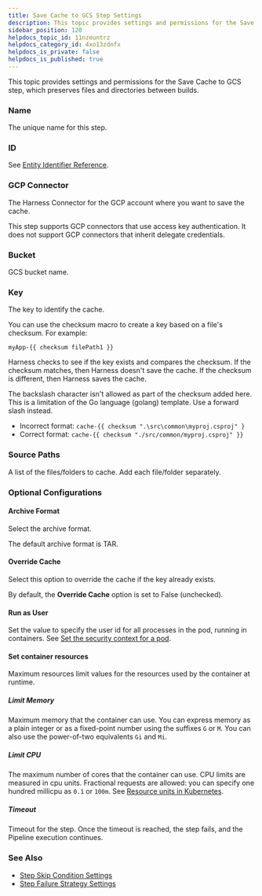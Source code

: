 ```yaml
---
title: Save Cache to GCS Step Settings
description: This topic provides settings and permissions for the Save Cache to GCS step, which preserves files and directories between builds. Name. The unique name for this step. ID. See Entity Identifier Refer…
sidebar_position: 120
helpdocs_topic_id: 11nzeuntrz
helpdocs_category_id: 4xo13zdnfx
helpdocs_is_private: false
helpdocs_is_published: true
---
```


This topic provides settings and permissions for the Save Cache to GCS step, which preserves files and directories between builds.

### Name

The unique name for this step.

### ID

See [Entity Identifier Reference](../../platform/20_References/entity-identifier-reference.md).

### GCP Connector

The Harness Connector for the GCP account where you want to save the cache.

This step supports GCP connectors that use access key authentication. It does not support GCP connectors that inherit delegate credentials.

### Bucket

GCS bucket name.

### Key

The key to identify the cache.

You can use the checksum macro to create a key based on a file's checksum. For example:

`myApp-{{ checksum filePath1 }}`

Harness checks to see if the key exists and compares the checksum. If the checksum matches, then Harness doesn't save the cache. If the checksum is different, then Harness saves the cache.

The backslash character isn't allowed as part of the checksum added here. This is a limitation of the Go language (golang) template. Use a forward slash instead.

* Incorrect format: `cache-{{ checksum ".\src\common\myproj.csproj" }`
* Correct format: `cache-{{ checksum "./src/common/myproj.csproj" }}`

### Source Paths

A list of the files/folders to cache. Add each file/folder separately.

### Optional Configurations

#### Archive Format

Select the archive format.

The default archive format is TAR.

#### Override Cache

Select this option to override the cache if the key already exists.

By default, the **Override Cache** option is set to False (unchecked).

#### Run as User

Set the value to specify the user id for all processes in the pod, running in containers. See [Set the security context for a pod](https://kubernetes.io/docs/tasks/configure-pod-container/security-context/#set-the-security-context-for-a-pod).

#### Set container resources

Maximum resources limit values for the resources used by the container at runtime.

##### Limit Memory

Maximum memory that the container can use. You can express memory as a plain integer or as a fixed-point number using the suffixes `G` or `M`. You can also use the power-of-two equivalents `Gi` and `Mi`.

##### Limit CPU

The maximum number of cores that the container can use. CPU limits are measured in cpu units. Fractional requests are allowed: you can specify one hundred millicpu as `0.1` or `100m`. See [Resource units in Kubernetes](https://kubernetes.io/docs/concepts/configuration/manage-resources-containers/#resource-units-in-kubernetes).

##### Timeout

Timeout for the step. Once the timeout is reached, the step fails, and the Pipeline execution continues.

### See Also

* [Step Skip Condition Settings](../../platform/8_Pipelines/w_pipeline-steps-reference/step-skip-condition-settings.md)
* [Step Failure Strategy Settings](../../platform/8_Pipelines/w_pipeline-steps-reference/step-failure-strategy-settings.md)


